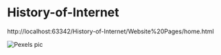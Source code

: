 # History-of-Internet

http://localhost:63342/History-of-Internet/Website%20Pages/home.html

![Pexels pic](Videos/pexels-markus-spiske-1089438.jpg)



